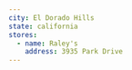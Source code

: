```yaml
---
city: El Dorado Hills
state: california
stores:
  - name: Raley's
    address: 3935 Park Drive
---
```

